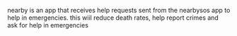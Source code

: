  nearby is an app that receives help requests sent from the nearbysos app to help in emergencies.
this wiil reduce death rates, help report crimes and ask for help in emergencies
